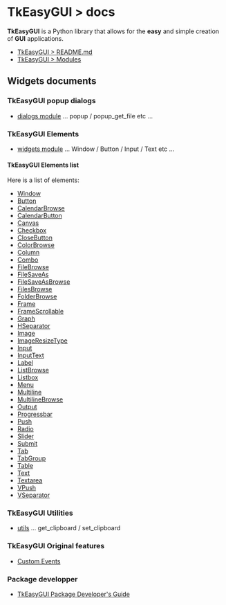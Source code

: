 # TkEasyGUI > docs

**TkEasyGUI** is a Python library that allows for the **easy** and simple creation of **GUI** applications.

- [TkEasyGUI > README.md](https://github.com/kujirahand/tkeasygui-python/blob/main/README.md)
- [TkEasyGUI > Modules](https://github.com/kujirahand/tkeasygui-python/blob/main/docs/TkEasyGUI/index.md)

## Widgets documents

### TkEasyGUI popup dialogs

- [dialogs module](https://github.com/kujirahand/tkeasygui-python/blob/main/docs/TkEasyGUI/dialogs-py.md) ... popup / popup_get_file etc ...

### TkEasyGUI Elements

- [widgets module](https://github.com/kujirahand/tkeasygui-python/blob/main/docs/TkEasyGUI/widgets-py.md) ... Window / Button / Input / Text etc ...

#### TkEasyGUI Elements list

Here is a list of elements:

- [Window](https://github.com/kujirahand/tkeasygui-python/blob/main/docs/TkEasyGUI/widgets-py.md#Window)
- [Button](https://github.com/kujirahand/tkeasygui-python/blob/main/docs/TkEasyGUI/widgets-py.md#button)
- [CalendarBrowse](https://github.com/kujirahand/tkeasygui-python/blob/main/docs/TkEasyGUI/widgets-py.md#calendarbrowse)
- [CalendarButton](https://github.com/kujirahand/tkeasygui-python/blob/main/docs/TkEasyGUI/widgets-py.md#calendarbutton)
- [Canvas](https://github.com/kujirahand/tkeasygui-python/blob/main/docs/TkEasyGUI/widgets-py.md#canvas)
- [Checkbox](https://github.com/kujirahand/tkeasygui-python/blob/main/docs/TkEasyGUI/widgets-py.md#checkbox)
- [CloseButton](https://github.com/kujirahand/tkeasygui-python/blob/main/docs/TkEasyGUI/widgets-py.md#closebutton)
- [ColorBrowse](https://github.com/kujirahand/tkeasygui-python/blob/main/docs/TkEasyGUI/widgets-py.md#colorbrowse)
- [Column](https://github.com/kujirahand/tkeasygui-python/blob/main/docs/TkEasyGUI/widgets-py.md#column)
- [Combo](https://github.com/kujirahand/tkeasygui-python/blob/main/docs/TkEasyGUI/widgets-py.md#combo)
- [FileBrowse](https://github.com/kujirahand/tkeasygui-python/blob/main/docs/TkEasyGUI/widgets-py.md#filebrowse)
- [FileSaveAs](https://github.com/kujirahand/tkeasygui-python/blob/main/docs/TkEasyGUI/widgets-py.md#filesaveas)
- [FileSaveAsBrowse](https://github.com/kujirahand/tkeasygui-python/blob/main/docs/TkEasyGUI/widgets-py.md#filesaveasbrowse)
- [FilesBrowse](https://github.com/kujirahand/tkeasygui-python/blob/main/docs/TkEasyGUI/widgets-py.md#filesbrowse)
- [FolderBrowse](https://github.com/kujirahand/tkeasygui-python/blob/main/docs/TkEasyGUI/widgets-py.md#folderbrowse)
- [Frame](https://github.com/kujirahand/tkeasygui-python/blob/main/docs/TkEasyGUI/widgets-py.md#frame)
- [FrameScrollable](https://github.com/kujirahand/tkeasygui-python/blob/main/docs/TkEasyGUI/widgets-py.md#framescrollable)
- [Graph](https://github.com/kujirahand/tkeasygui-python/blob/main/docs/TkEasyGUI/widgets-py.md#graph)
- [HSeparator](https://github.com/kujirahand/tkeasygui-python/blob/main/docs/TkEasyGUI/widgets-py.md#hseparator)
- [Image](https://github.com/kujirahand/tkeasygui-python/blob/main/docs/TkEasyGUI/widgets-py.md#image)
- [ImageResizeType](https://github.com/kujirahand/tkeasygui-python/blob/main/docs/TkEasyGUI/widgets-py.md#imageresizetype)
- [Input](https://github.com/kujirahand/tkeasygui-python/blob/main/docs/TkEasyGUI/widgets-py.md#input)
- [InputText](https://github.com/kujirahand/tkeasygui-python/blob/main/docs/TkEasyGUI/widgets-py.md#inputtext)
- [Label](https://github.com/kujirahand/tkeasygui-python/blob/main/docs/TkEasyGUI/widgets-py.md#label)
- [ListBrowse](https://github.com/kujirahand/tkeasygui-python/blob/main/docs/TkEasyGUI/widgets-py.md#listbrowse)
- [Listbox](https://github.com/kujirahand/tkeasygui-python/blob/main/docs/TkEasyGUI/widgets-py.md#listbox)
- [Menu](https://github.com/kujirahand/tkeasygui-python/blob/main/docs/TkEasyGUI/widgets-py.md#menu)
- [Multiline](https://github.com/kujirahand/tkeasygui-python/blob/main/docs/TkEasyGUI/widgets-py.md#multiline)
- [MultilineBrowse](https://github.com/kujirahand/tkeasygui-python/blob/main/docs/TkEasyGUI/widgets-py.md#multilinebrowse)
- [Output](https://github.com/kujirahand/tkeasygui-python/blob/main/docs/TkEasyGUI/widgets-py.md#output)
- [Progressbar](https://github.com/kujirahand/tkeasygui-python/blob/main/docs/TkEasyGUI/widgets-py.md#progressbar)
- [Push](https://github.com/kujirahand/tkeasygui-python/blob/main/docs/TkEasyGUI/widgets-py.md#push)
- [Radio](https://github.com/kujirahand/tkeasygui-python/blob/main/docs/TkEasyGUI/widgets-py.md#radio)
- [Slider](https://github.com/kujirahand/tkeasygui-python/blob/main/docs/TkEasyGUI/widgets-py.md#slider)
- [Submit](https://github.com/kujirahand/tkeasygui-python/blob/main/docs/TkEasyGUI/widgets-py.md#submit)
- [Tab](https://github.com/kujirahand/tkeasygui-python/blob/main/docs/TkEasyGUI/widgets-py.md#tab)
- [TabGroup](https://github.com/kujirahand/tkeasygui-python/blob/main/docs/TkEasyGUI/widgets-py.md#tabgroup)
- [Table](https://github.com/kujirahand/tkeasygui-python/blob/main/docs/TkEasyGUI/widgets-py.md#table)
- [Text](https://github.com/kujirahand/tkeasygui-python/blob/main/docs/TkEasyGUI/widgets-py.md#text)
- [Textarea](https://github.com/kujirahand/tkeasygui-python/blob/main/docs/TkEasyGUI/widgets-py.md#textarea)
- [VPush](https://github.com/kujirahand/tkeasygui-python/blob/main/docs/TkEasyGUI/widgets-py.md#vpush)
- [VSeparator](https://github.com/kujirahand/tkeasygui-python/blob/main/docs/TkEasyGUI/widgets-py.md#vseparator)

### TkEasyGUI Utilities

- [utils](https://github.com/kujirahand/tkeasygui-python/blob/main/docs/TkEasyGUI/utils-py.md) ... get_clipboard / set_clipboard

### TkEasyGUI Original features

- [Custom Events](https://github.com/kujirahand/tkeasygui-python/blob/main/docs/custom_events.md)

### Package developper

- [TkEasyGUI Package Developer's Guide](/docs/dev.md)
